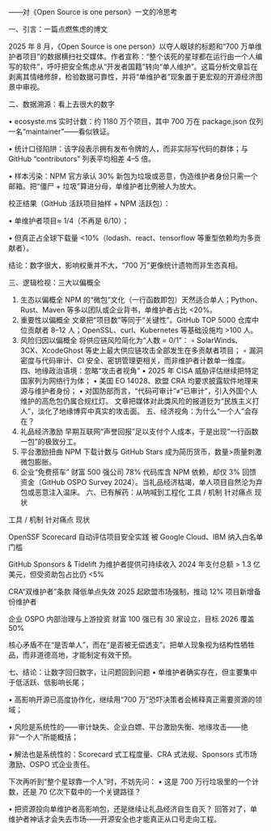 ——对《Open Source is one person》一文的冷思考

一、引言：一篇点燃焦虑的博文

2025 年 8 月，《Open Source is one person》以夺人眼球的标题和“700 万单维护者项目”的数据横扫社交媒体。作者宣称：“整个该死的星球都在运行由一个人编写的软件”，呼吁把安全焦虑从“开发者国籍”转向“单人维护”。这篇分析文章旨在剥离其情绪修辞，检验数据可靠性，并将“单维护者”现象置于更宏观的开源经济图景中审视。

二、数据溯源：看上去很大的数字

• ecosyste.ms 实时计数：约 1180 万个项目，其中 700 万在 package.json 仅列一名“maintainer”——看似铁证。

• 统计口径陷阱：该字段表示拥有发布令牌的人，而非实际写代码的群体；与 GitHub “contributors” 列表平均相差 4–5 倍。

• 样本污染：NPM 官方承认 30% 新包为垃圾或恶意，伪造维护者身份只需一个邮箱。把“僵尸 + 垃圾”算进分母，单维护者比例被人为放大。

校正结果（GitHub 活跃项目抽样 + NPM 活跃包）：

• 单维护者项目≈ 1/4（不再是 6/10）；

• 但真正占全球下载量 <10%（lodash、react、tensorflow 等重型依赖均为多贡献者）。

结论：数字很大，影响权重并不大，“700 万”更像统计遗物而非生态真相。

三、逻辑检视：三大以偏概全
1. 生态以偏概全
NPM 的“微包”文化（一行函数即包）天然适合单人；Python、Rust、Maven 等多以团队或企业背书，单维护者占比 <20%。
2. 重要性以偏概全
文章把“项目数”等同于“关键性”。GitHub TOP 5000 仓库中位贡献者 8–12 人；OpenSSL、curl、Kubernetes 等基础设施均 >100 人。
3. 风险归因以偏概全
将供应链风险简化为“人数 = 0/1”：
    ◦ SolarWinds、3CX、XcodeGhost 等史上最大供应链攻击全部发生在多贡献者项目；
    ◦ 漏洞密度与代码审计、CI 安全、密钥管理更相关，而非维护者计数单一维度。
四、地缘政治语境：忽略“攻击者视角”
• 2025 年 CISA 威胁评估继续把特定国家列为网络行为体；
• 美国 EO 14028、欧盟 CRA 均要求披露软件地理来源与维护者身份；
• 对国防部而言，“代码可审计”≠“已审计”，引入外国个人维护的高危包仍属合规红灯。
文章把媒体对此类风险的报道贬为“民族主义打人”，淡化了地缘博弈中真实的攻击面。
五、经济视角：为什么“一个人”会存在？
1. 礼品经济激励
早期互联网“声誉回报”足以支付个人成本，于是出现“一行函数一包”的极致分工。
2. 平台激励扭曲
NPM 下载计数与 GitHub Stars 成为简历货币，数量>质量刺激微包膨胀。
3. 企业“免费搭车”
财富 500 强公司 78% 代码库含 NPM 依赖，却仅 3% 回馈资金（GitHub OSPO Survey 2024）。当礼品经济枯竭，单人项目自然沦为弃包或恶意注入温床。
六、已有解药：从呐喊到工程化
工具 / 机制
针对痛点
现状

工具 / 机制
针对痛点
现状

OpenSSF Scorecard
自动评估项目安全实践
被 Google Cloud、IBM 纳入白名单门槛

GitHub Sponsors & Tidelift
为维护者提供可持续收入
2024 年支付总额 > 1.3 亿美元，但受资助包占比仍 <5%

CRA“双维护者”条款
降低单点失效
2025 起欧盟市场强制，推动 12% 项目新增备份维护者

企业 OSPO
内部治理与上游投资
财富 100 强已有 30 家设立，目标 2026 覆盖 50%


核心矛盾不在“是否单人”，而在“是否被无偿透支”。把单人现象视为结构性牺牲品，而非道德高地，才能制定有效干预。

七、结论：让数字回归数字，让问题回到问题
• 单维护者确实存在，但主要集中于低活跃、低影响长尾；

• 高影响开源已高度协作化，继续用“700 万”恐吓决策者会稀释真正需要资源的领域；

• 风险是系统性的——审计缺失、企业白嫖、平台激励失衡、地缘攻击——绝非“一个人”所能概括；

• 解法也是系统性的：Scorecard 式工程度量、CRA 式法规、Sponsors 式市场激励、OSPO 式企业责任。

下次再听到“整个星球靠一个人”时，不妨先问：
• 这是 700 万行垃圾里的一个计数，还是 70 亿次下载中的一个关键路径？

• 把资源投向单维护者高影响包，还是继续让礼品经济自生自灭？
回答对了，单维护者神话才会失去市场——开源安全也才能真正从口号走向工程。